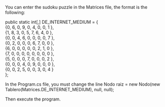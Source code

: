 You can enter the sudoku puzzle in the Matrices file, the format is the following:

public static int[,] DE_INTERNET_MEDIUM = 
{
<br>    {0, 6, 0, 9, 0, 4, 0, 0, 1 },
<br>    {1, 8, 3, 0, 5, 7, 6, 4, 0 },
<br>    {0, 0, 4, 6, 0, 0, 0, 0, 7 },
<br>    {0, 2, 0, 0, 0, 6, 7, 0, 0 },
<br>    {6, 0, 0, 0, 0, 0, 2, 1, 0 },
<br>    {7, 0, 0, 0, 0, 0, 0, 0, 0 },
<br>    {5, 0, 0, 0, 7, 0, 0, 0, 2 },
<br>    {0, 0, 0, 4, 0, 9, 0, 0, 0 },
<br>    {0, 0, 2, 5, 0, 0, 3, 0, 4 }   
};

In the Program.cs file, you must change the line 
Nodo raiz = new Nodo(new Tablero(Matrices.DE_INTERNET_MEDIUM), null, null);

Then execute the program.

